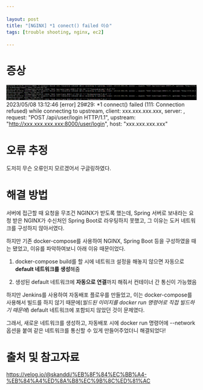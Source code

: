 ```yaml
---
  
layout: post
title: "[NGINX] *1 conect() failed 이슈"
tags: [trouble shooting, nginx, ec2]

---
```


# 증상

![0508](.\assets\0508.png)2023/05/08 13:12:46 [error] 29#29: *1 connect() failed (111: Connection refused) while connecting to upstream, client: xxx.xxx.xxx.xxx, server: , request: "POST /api/user/login HTTP/1.1", upstream: "http://xxx.xxx.xxx.xxx:8000/user/login", host: "xxx.xxx.xxx.xxx"



# 오류 추정

도저히 무슨 오류인지 모르겠어서 구글링하였다.



# 해결 방법

서버에 접근할 때 요청을 무조건 NGINX가 받도록 했는데, Spring 서버로 보내라는 요청 받은 NGINX가 수신처인 Spring Boot로 라우팅하지 못했고, 그 이유는 도커 네트워크를 구성하지 않아서였다.

하지만 기존 docker-compose를 사용하여 NGINX, Spring Boot 등을 구성하였을 때는 됐었고, 이유를 파악하여보니 아래 이유 때문이었다.

1. docker-compose build를 할 시에 네트워크 설정을 해놓지 않으면 자동으로 **default 네트워크를 생성**해줌

2. 생성된 default 네트워크에 **자동으로 연결**까지 해줘서 컨테이너 간 통신이 가능했음



하지만 Jenkins를 사용하여 자동배포 플로우를 만들었고, 이는 docker-compose를 사용해서 빌드를 하지 않기 때문에(*빌드된 이미지를 docker run 명령어로 직접 빌드하기 때문에*) default 네트워크에 포함되지 않았던 것이 문제였다.



그래서, 새로운 네트워크를 생성하고, 자동배포 시에 docker run 명령어에 --network 옵션을 붙여 같은 네트워크를 통신할 수 있게 만들어주었더니 해결되었다!



# 출처 및 참고자료

https://velog.io/@skanddi/%EB%8F%84%EC%BB%A4-%EB%84%A4%ED%8A%B8%EC%9B%8C%ED%81%AC
